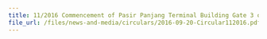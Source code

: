 ```yaml
---
title: 11/2016 Commencement of Pasir Panjang Terminal Building Gate 3 on 28 Sep 2016
file_url: /files/news-and-media/circulars/2016-09-20-Circular112016.pdf
---
```

